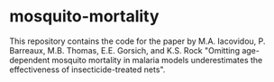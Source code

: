 # mosquito-mortality
This repository contains the code for the paper by M.A. Iacovidou, P. Barreaux, M.B. Thomas, E.E. Gorsich, and K.S. Rock "Omitting age-dependent mosquito mortality in malaria models underestimates the effectiveness of insecticide-treated nets".
